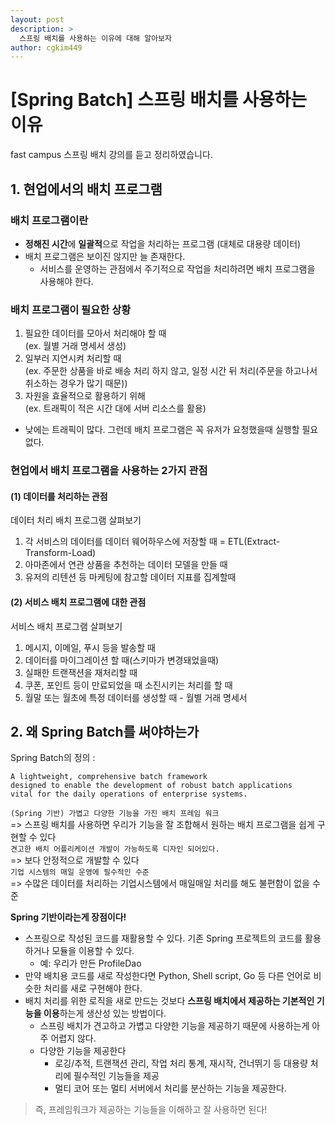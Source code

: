 ```yaml
---
layout: post
description: >
  스프링 배치를 사용하는 이유에 대해 알아보자
author: cgkim449
---
```


# [Spring Batch] 스프링 배치를 사용하는 이유
fast campus 스프링 배치 강의를 듣고 정리하였습니다.

## 1. 현업에서의 배치 프로그램
### 배치 프로그램이란
- **정해진 시간**에 **일괄적**으로 작업을 처리하는 프로그램 (대체로 대용량 데이터)  
- 배치 프로그램은 보이진 않지만 늘 존재한다.
  - 서비스를 운영하는 관점에서 주기적으로 작업을 처리하려면 배치 프로그램을 사용해야 한다.

### 배치 프로그램이 필요한 상황
1. 필요한 데이터를 모아서 처리해야 할 때  
(ex. 월별 거래 명세서 생성)
2. 일부러 지연시켜 처리할 때  
(ex. 주문한 상품을 바로 배송 처리 하지 않고, 일정 시간 뒤 처리(주문을 하고나서 취소하는 경우가 많기 때문))
3. 자원을 효율적으로 활용하기 위해  
(ex. 트래픽이 적은 시간 대에 서버 리소스를 활용)  
  - 낮에는 트래픽이 많다. 그런데 배치 프로그램은 꼭 유저가 요청했을때 실행할 필요없다.  

### 현업에서 배치 프로그램을 사용하는 2가지 관점
#### (1) 데이터를 처리하는 관점
데이터 처리 배치 프로그램 살펴보기  
1. 각 서비스의 데이터를 데이터 웨어하우스에 저장할 때 = ETL(Extract-Transform-Load)
2. 아마존에서 연관 상품을 추천하는 데이터 모델을 만들 때
3. 유저의 리텐션 등 마케팅에 참고할 데이터 지표를 집계할때
#### (2) 서비스 배치 프로그램에 대한 관점
서비스 배치 프로그램 살펴보기  
1. 메시지, 이메일, 푸시 등을 발송할 때
2. 데이터를 마이그레이션 할 때(스키마가 변경돼었을때)
3. 실패한 트랜잭션을 재처리할 때
4. 쿠폰, 포인트 등이 만료되었을 때 소진시키는 처리를 할 때
5. 월말 또는 월초에 특정 데이터를 생성할 때 - 월별 거래 명세서

## 2. 왜 **Spring** Batch를 써야하는가
Spring Batch의 정의 :  
```
A lightweight, comprehensive batch framework  
designed to enable the development of robust batch applications  
vital for the daily operations of enterprise systems.  
```
`(Spring 기반) 가볍고 다양한 기능을 가진 배치 프레임 워크`  
=> 스프링 배치를 사용하면 우리가 기능을 잘 조합해서 원하는 배치 프로그램을 쉽게 구현할 수 있다  
`견고한 배치 어플리케이션 개발이 가능하도록 디자인 되어있다.`  
=> 보다 안정적으로 개발할 수 있다  
`기업 시스템의 매일 운영에 필수적인 수준`  
=> 수많은 데이터를 처리하는 기업시스템에서 매일매일 처리를 해도 불편함이 없을 수준  

**Spring 기반이라는게 장점이다!**  
- 스프링으로 작성된 코드를 재활용할 수 있다. 기존 Spring 프로젝트의
코드를 활용하거나 모듈을 이용할 수 있다.
  - 예: 우리가 만든 ProfileDao
- 만약 배치용 코드를 새로 작성한다면 Python, Shell script, Go 등 다른
언어로 비슷한 처리를 새로 구현해야 한다.
- 배치 처리를 위한 로직을 새로 만드는 것보다 **스프링 배치에서 제공하는
기본적인 기능을 이용**하는게 생산성 있는 방법이다.  
  - 스프링 배치가 견고하고 가볍고 다양한 기능을 제공하기 때문에 사용하는게 아주 어렵지 않다.
  - 다양한 기능을 제공한다
    - 로깅/추적, 트랜잭션 관리, 작업 처리 통계, 재시작, 건너뛰기 등 대용량 처리에 필수적인 기능들을 제공
    - 멀티 코어 또는 멀티 서버에서 처리를 분산하는 기능을 제공한다.  
  
> 즉, 프레임워크가 제공하는 기능들을 이해하고 잘 사용하면 된다!  
